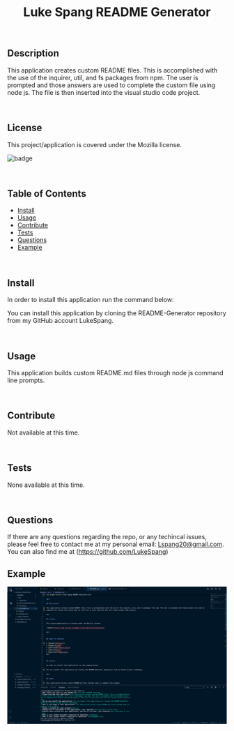 <h1 align="center">Luke Spang README Generator</h1>

<br>
    
## Description

This application creates custom README files. This is accomplished with the use of the inquirer, util, and fs packages from npm. The user is prompted and those answers are used to complete the custom file using node js. The file is then inserted into the visual studio code project.

<br>

## License

This project/application is covered under the Mozilla license.

![badge](https://img.shields.io/badge/license-Mozilla-brightgreen)

<br>


## Table of Contents

* [Install](#Install)
* [Usage](#Usage)
* [Contribute](#Contribute)
* [Tests](#Tests)
* [Questions](#Questions)
* [Example](#Example)
<br>
    

## Install

In order to install this application run the command below:

You can install this application by cloning the README-Generator repository from my GitHub account LukeSpang.

<br>

## Usage

This application builds custom README.md files through node js command line prompts.

<br>


## Contribute

Not available at this time.

<br>

## Tests

None available at this time.

<br>

## Questions

If there are any questions regarding the repo, or any techincal issues, please feel free to contact me at my personal email: Lspang20@gmail.com. You can also find me at (https://github.com/LukeSpang)

## Example
<img src="Develop/images/READMEgenertorScreenShot.png">
    
